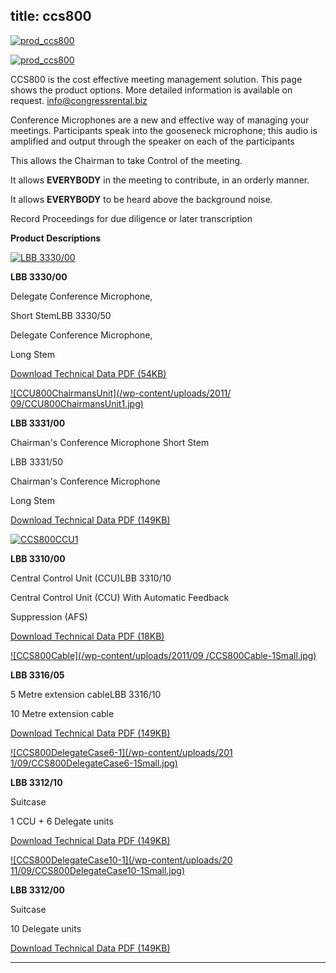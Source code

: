  title: ccs800
----------------------------------------------------------

[ ![prod_ccs800](/wp-content/uploads/2011/09/prod_ccs800_2.jpg)](/wp-content/uploads/2011/09/prod_ccs800_2.jpg)

[ ![prod_ccs800](/wp-content/uploads/2011/09/prod_ccs800_1.jpg)](/wp-content/uploads/2011/09/prod_ccs800_1.jpg)

CCS800 is the cost effective meeting management solution. This page shows the product options. More detailed information is available on request. [info@congressrental.biz ](mailto:info@congressrental.biz)

Conference Microphones are a new and effective way of managing your meetings. Participants speak into the gooseneck microphone; this audio is amplified and output through the speaker on each of the participants

This allows the Chairman to take Control of the meeting.

It allows **EVERYBODY** in the meeting to contribute, in an orderly manner.

It allows **EVERYBODY** to be heard above the background noise.

Record Proceedings for due diligence or later transcription

**Product Descriptions**

[ ![LBB 3330/00](/wp-content/uploads/2011/09/prod_ccs800_21.jpg)](/wp-content/uploads/2011/09/prod_ccs800_21.jpg)

**LBB 3330/00**

Delegate Conference Microphone,

Short StemLBB 3330/50

Delegate Conference Microphone,

Long Stem

[Download Technical Data PDF (54KB) ](wp-content/uploads/2011/09/lbb333000_50.pdf)

[ ![CCU800ChairmansUnit](/wp-content/uploads/2011/ 09/CCU800ChairmansUnit1.jpg)](/wp-content/uploads/2011/09/CCU800ChairmansUnit1.jpg)

**LBB 3331/00**

Chairman's Conference Microphone Short Stem

LBB 3331/50

Chairman's Conference Microphone

Long Stem

[Download Technical Data PDF (149KB) ](wp-content/uploads/2011/09/lbb331605_10.pdf)

[ ![CCS800CCU1](/wp-content/uploads/2011/09/CCS800CCU1.jpg)](/wp-content/uploads/2011/09/CCS800CCU1.jpg)

**LBB 3310/00**

Central Control Unit (CCU)LBB 3310/10

Central Control Unit (CCU) With Automatic Feedback

Suppression (AFS)

[Download Technical Data PDF (18KB) ](wp-content/uploads/2011/09/lbb331000.pdf)

[ ![CCS800Cable](/wp-content/uploads/2011/09 /CCS800Cable-1Small.jpg)](/wp-content/uploads/2011/09/CCS800Cable-1Small.jpg)

**LBB 3316/05**

5 Metre extension cableLBB 3316/10

10 Metre extension cable

[Download Technical Data PDF (149KB) ](wp-content/uploads/2011/09/lbb331605_10.pdf)

[ ![CCS800DelegateCase6-1](/wp-content/uploads/201 1/09/CCS800DelegateCase6-1Small.jpg)](/wp-content/uploads/2011/09/CCS800DelegateCase6-1Small.jpg)

**LBB 3312/10**

Suitcase

1 CCU + 6 Delegate units

[Download Technical Data PDF (149KB) ](wp-content/uploads/2011/09/lbb331605_10.pdf)

[ ![CCS800DelegateCase10-1](/wp-content/uploads/20 11/09/CCS800DelegateCase10-1Small.jpg)](/wp-content/uploads/2011/09/CCS800DelegateCase10-1Small.jpg)

**LBB 3312/00**

Suitcase

10 Delegate units

[Download Technical Data PDF (149KB) ](wp-content/uploads/2011/09/lbb331605_10.pdf)




----------------------------------------------------------
